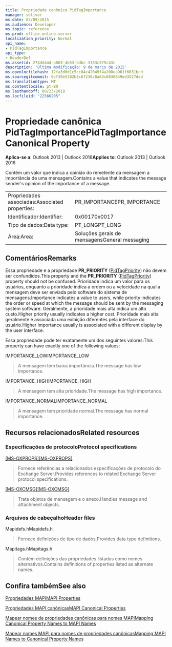 ```yaml
---
title: Propriedade canônica PidTagImportance
manager: soliver
ms.date: 03/09/2015
ms.audience: Developer
ms.topic: reference
ms.prod: office-online-server
localization_priority: Normal
api_name:
- PidTagImportance
api_type:
- HeaderDef
ms.assetid: 274dd444-a863-4b53-bdbc-3763c375c43c
description: 'Última modificação: 9 de março de 2015'
ms.openlocfilehash: 12fa3d0d1c5cc84c42049f4a208ea961f6631bcd
ms.sourcegitcommit: 0cf39e5382b8c6f236c8a63c6036849ed3527ded
ms.translationtype: MT
ms.contentlocale: pt-BR
ms.lasthandoff: 08/23/2018
ms.locfileid: "22566205"
---
```

# <a name="pidtagimportance-canonical-property"></a><span data-ttu-id="65f03-103">Propriedade canônica PidTagImportance</span><span class="sxs-lookup"><span data-stu-id="65f03-103">PidTagImportance Canonical Property</span></span>

  
  
<span data-ttu-id="65f03-104">**Aplica-se a**: Outlook 2013 | Outlook 2016</span><span class="sxs-lookup"><span data-stu-id="65f03-104">**Applies to**: Outlook 2013 | Outlook 2016</span></span> 
  
<span data-ttu-id="65f03-105">Contém um valor que indica a opinião do remetente da mensagem a importância de uma mensagem.</span><span class="sxs-lookup"><span data-stu-id="65f03-105">Contains a value that indicates the message sender's opinion of the importance of a message.</span></span> 
  
|||
|:-----|:-----|
|<span data-ttu-id="65f03-106">Propriedades associadas:</span><span class="sxs-lookup"><span data-stu-id="65f03-106">Associated properties:</span></span>  <br/> |<span data-ttu-id="65f03-107">PR_IMPORTANCE</span><span class="sxs-lookup"><span data-stu-id="65f03-107">PR_IMPORTANCE</span></span>  <br/> |
|<span data-ttu-id="65f03-108">Identificador:</span><span class="sxs-lookup"><span data-stu-id="65f03-108">Identifier:</span></span>  <br/> |<span data-ttu-id="65f03-109">0x0017</span><span class="sxs-lookup"><span data-stu-id="65f03-109">0x0017</span></span>  <br/> |
|<span data-ttu-id="65f03-110">Tipo de dados:</span><span class="sxs-lookup"><span data-stu-id="65f03-110">Data type:</span></span>  <br/> |<span data-ttu-id="65f03-111">PT_LONG</span><span class="sxs-lookup"><span data-stu-id="65f03-111">PT_LONG</span></span>  <br/> |
|<span data-ttu-id="65f03-112">Área:</span><span class="sxs-lookup"><span data-stu-id="65f03-112">Area:</span></span>  <br/> |<span data-ttu-id="65f03-113">Soluções gerais de mensagens</span><span class="sxs-lookup"><span data-stu-id="65f03-113">General messaging</span></span>  <br/> |
   
## <a name="remarks"></a><span data-ttu-id="65f03-114">Comentários</span><span class="sxs-lookup"><span data-stu-id="65f03-114">Remarks</span></span>

<span data-ttu-id="65f03-115">Essa propriedade e a propriedade **PR_PRIORITY** ([PidTagPriority](pidtagpriority-canonical-property.md)) não devem ser confundidos.</span><span class="sxs-lookup"><span data-stu-id="65f03-115">This property and the **PR_PRIORITY** ([PidTagPriority](pidtagpriority-canonical-property.md)) property should not be confused.</span></span> <span data-ttu-id="65f03-116">Prioridade indica um valor para os usuários, enquanto a prioridade indica a ordem ou a velocidade na qual a mensagem deve ser enviada pelo software do sistema de mensagens.</span><span class="sxs-lookup"><span data-stu-id="65f03-116">Importance indicates a value to users, while priority indicates the order or speed at which the message should be sent by the messaging system software.</span></span> <span data-ttu-id="65f03-117">Geralmente, a prioridade mais alta indica um alto custo.</span><span class="sxs-lookup"><span data-stu-id="65f03-117">Higher priority usually indicates a higher cost.</span></span> <span data-ttu-id="65f03-118">Prioridade mais alta geralmente é associada uma exibição diferentes pela interface do usuário.</span><span class="sxs-lookup"><span data-stu-id="65f03-118">Higher importance usually is associated with a different display by the user interface.</span></span> 
  
<span data-ttu-id="65f03-119">Essa propriedade pode ter exatamente um dos seguintes valores:</span><span class="sxs-lookup"><span data-stu-id="65f03-119">This property can have exactly one of the following values:</span></span>
  
<span data-ttu-id="65f03-120">IMPORTANCE_LOW</span><span class="sxs-lookup"><span data-stu-id="65f03-120">IMPORTANCE_LOW</span></span> 
  
> <span data-ttu-id="65f03-121">A mensagem tem baixa importância.</span><span class="sxs-lookup"><span data-stu-id="65f03-121">The message has low importance.</span></span>
    
<span data-ttu-id="65f03-122">IMPORTANCE_HIGH</span><span class="sxs-lookup"><span data-stu-id="65f03-122">IMPORTANCE_HIGH</span></span> 
  
> <span data-ttu-id="65f03-123">A mensagem tem alta prioridade.</span><span class="sxs-lookup"><span data-stu-id="65f03-123">The message has high importance.</span></span>
    
<span data-ttu-id="65f03-124">IMPORTANCE_NORMAL</span><span class="sxs-lookup"><span data-stu-id="65f03-124">IMPORTANCE_NORMAL</span></span> 
  
> <span data-ttu-id="65f03-125">A mensagem tem prioridade normal.</span><span class="sxs-lookup"><span data-stu-id="65f03-125">The message has normal importance.</span></span>
    
## <a name="related-resources"></a><span data-ttu-id="65f03-126">Recursos relacionados</span><span class="sxs-lookup"><span data-stu-id="65f03-126">Related resources</span></span>

### <a name="protocol-specifications"></a><span data-ttu-id="65f03-127">Especificações de protocolo</span><span class="sxs-lookup"><span data-stu-id="65f03-127">Protocol specifications</span></span>

<span data-ttu-id="65f03-128">[[MS-OXPROPS]](http://msdn.microsoft.com/library/f6ab1613-aefe-447d-a49c-18217230b148%28Office.15%29.aspx)</span><span class="sxs-lookup"><span data-stu-id="65f03-128">[[MS-OXPROPS]](http://msdn.microsoft.com/library/f6ab1613-aefe-447d-a49c-18217230b148%28Office.15%29.aspx)</span></span>
  
> <span data-ttu-id="65f03-129">Fornece referências a relacionados especificações de protocolo do Exchange Server.</span><span class="sxs-lookup"><span data-stu-id="65f03-129">Provides references to related Exchange Server protocol specifications.</span></span>
    
<span data-ttu-id="65f03-130">[[MS-OXCMSG]](http://msdn.microsoft.com/library/7fd7ec40-deec-4c06-9493-1bc06b349682%28Office.15%29.aspx)</span><span class="sxs-lookup"><span data-stu-id="65f03-130">[[MS-OXCMSG]](http://msdn.microsoft.com/library/7fd7ec40-deec-4c06-9493-1bc06b349682%28Office.15%29.aspx)</span></span>
  
> <span data-ttu-id="65f03-131">Trata objetos de mensagem e o anexo.</span><span class="sxs-lookup"><span data-stu-id="65f03-131">Handles message and attachment objects.</span></span>
    
### <a name="header-files"></a><span data-ttu-id="65f03-132">Arquivos de cabeçalho</span><span class="sxs-lookup"><span data-stu-id="65f03-132">Header files</span></span>

<span data-ttu-id="65f03-133">Mapidefs.h</span><span class="sxs-lookup"><span data-stu-id="65f03-133">Mapidefs.h</span></span>
  
> <span data-ttu-id="65f03-134">Fornece definições de tipo de dados.</span><span class="sxs-lookup"><span data-stu-id="65f03-134">Provides data type definitions.</span></span>
    
<span data-ttu-id="65f03-135">Mapitags.h</span><span class="sxs-lookup"><span data-stu-id="65f03-135">Mapitags.h</span></span>
  
> <span data-ttu-id="65f03-136">Contém definições das propriedades listadas como nomes alternativos.</span><span class="sxs-lookup"><span data-stu-id="65f03-136">Contains definitions of properties listed as alternate names.</span></span>
    
## <a name="see-also"></a><span data-ttu-id="65f03-137">Confira também</span><span class="sxs-lookup"><span data-stu-id="65f03-137">See also</span></span>



[<span data-ttu-id="65f03-138">Propriedades MAPI</span><span class="sxs-lookup"><span data-stu-id="65f03-138">MAPI Properties</span></span>](mapi-properties.md)
  
[<span data-ttu-id="65f03-139">Propriedades MAPI canônicas</span><span class="sxs-lookup"><span data-stu-id="65f03-139">MAPI Canonical Properties</span></span>](mapi-canonical-properties.md)
  
[<span data-ttu-id="65f03-140">Mapear nomes de propriedades canônicas para nomes MAPI</span><span class="sxs-lookup"><span data-stu-id="65f03-140">Mapping Canonical Property Names to MAPI Names</span></span>](mapping-canonical-property-names-to-mapi-names.md)
  
[<span data-ttu-id="65f03-141">Mapear nomes MAPI para nomes de propriedades canônicas</span><span class="sxs-lookup"><span data-stu-id="65f03-141">Mapping MAPI Names to Canonical Property Names</span></span>](mapping-mapi-names-to-canonical-property-names.md)

